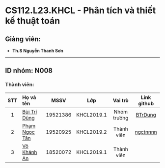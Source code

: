# CS112.L23.KHCL - Phân tích và thiết kế thuật toán
## Giảng viên:
- **Th.S Nguyễn Thanh Sơn**
---
## ID nhóm: N008

### Thành viên:
|STT| Họ và tên         |MSSV       |Lớp       |Vai trò      |Link github|
|:-:|:------------------|:---------:|:--------:|:-----------:|:---------:|
| 1	|[Bùi Trí Dũng](mailto:19521386@gm.uit.edu.vn)	| 19521386	|KHCL2019.1  | Nhóm trưởng |[BTrDung](https://github.com/BTrDung)|
| 2	|[Phạm Ngọc Tân](mailto:19520925@gm.uit.edu.vn)	| 19520925	|KHCL2019.2  | Thành viên  |[ngctnnnn](https://github.com/ngctnnnn)|
| 3	|[Võ Khánh An](mailto:vokhanhan25@gmail.com)	  | 18520072	|KHCL2019.1  | Thành viên  |[ ]( )|
